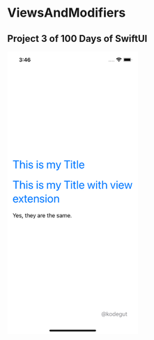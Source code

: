 # ViewsAndModifiers

## Project 3 of 100 Days of SwiftUI

<img src="https://github.com/kodegut/100DaysOfSwiftUI/blob/main/Images/ViewsAndModifiers.png" width="300">



